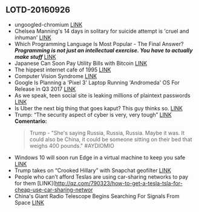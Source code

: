 ## LOTD-20160926

- ungoogled-chromium [LINK](https://github.com/Eloston/ungoogled-chromium)
- Chelsea Manning's 14 days in solitary for suicide attempt is 'cruel and inhuman' [LINK](https://www.amnesty.org.uk/press-releases/chelsea-mannings-14-days-solitary-suicide-attempt-cruel-and-inhuman)
- Which Programming Language Is Most Popular - The Final Answer? **_Programming is not just an intellectual exercise. You have to actually make stuff_** [LINK](https://developers.slashdot.org/story/16/09/26/0318227/which-programming-language-is-most-popular---the-final-answer)
- Japanese Can Soon Pay Utility Bills with Bitcoin [LINK](https://news.bitcoin.com/japanese-pay-utility-bills-bitcoin/)
- The hippest internet cafe of 1995 [LINK](http://kottke.org/16/09/the-hippest-internet-cafe-of-1995)
- Computer Vision Syndrome [LINK](https://laravel-news.com/2016/09/computer-vision-syndrome/)
- Google Is Planning a 'Pixel 3' Laptop Running 'Andromeda' OS For Release in Q3 2017 [LINK](https://hardware.slashdot.org/story/16/09/26/1434238/google-is-planning-a-pixel-3-laptop-running-andromeda-os-for-release-in-q3-2017)
- As we speak, teen social site is leaking millions of plaintext passwords [LINK](http://arstechnica.com/security/2016/09/social-hangout-site-for-teens-leaks-millions-of-plaintext-passwords/)
- Is Uber the next big thing that goes kaput? This guy thinks so. [LINK](https://www.washingtonpost.com/news/tripping/wp/2016/09/26/is-uber-the-next-big-thing-that-goes-kaput-this-guy-thinks-so/)
- Trump: “The security aspect of cyber is very, very tough” [LINK](http://arstechnica.com/tech-policy/2016/09/clinton-cyber-warfare-will-be-one-of-the-greatest-challenges/)
**Comentario:** 
    >Trump - "She's saying Russia, Russia, Russia. Maybe it was. It could also be China, it could be someone sitting on their bed that weighs 400 pounds." #AYDIOMIO
- Windows 10 will soon run Edge in a virtual machine to keep you safe [LINK](http://arstechnica.com/information-technology/2016/09/windows-10-will-soon-run-edge-in-a-virtual-machine-to-keep-you-safe/)
- Trump takes on “Crooked Hillary” with Snapchat geofilter [LINK](http://arstechnica.com/tech-policy/2016/09/trump-takes-on-crooked-hillary-with-snapchat-geostamp/)
- People who can’t afford Teslas are using car-sharing networks to pay for them [LINK](http://qz.com/790323/how-to-get-a-tesla-tsla-for-cheap-use-car-sharing-networ
- China's Giant Radio Telescope Begins Searching For Signals From Space [LINK](https://science.slashdot.org/story/16/09/26/2020251/chinas-giant-radio-telescope-begins-searching-for-signals-from-space)
